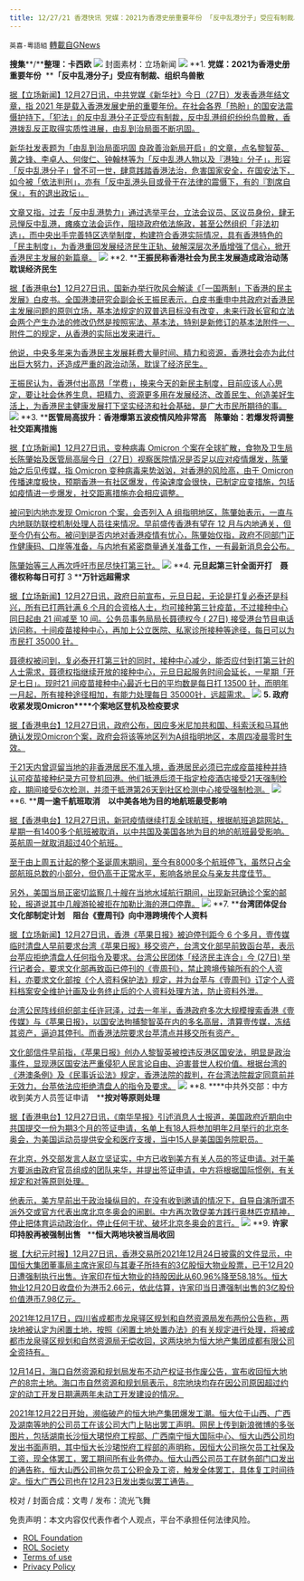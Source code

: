 ```yaml
---
title: 12/27/21 香港快讯 党媒：2021为香港史册重要年份 「反中乱港分子」受应有制裁、组织鸟兽散
---
```

`英喜-粵語組` [轉載自GNews](https://gnews.org/zh-hans/1795536/)

**搜集****/****整理：卡西欧**
![](https://assets.gnews.org/wp-content/uploads/2021/12/1227fenmian.jpg)
封面素材：立场新闻
![](https://assets.gnews.org/wp-content/uploads/2021/12/Screen-Shot-2021-12-27-at-10.23.47-AM.png)
**1. ****党媒：****2021****为香港史册重要年份****  ****「反中乱港分子」受应有制裁、组织鸟兽散**

[据【立场新闻】12月27日讯，中共党媒《新华社》今日（27日）发表香港年结文章，指 2021 年是载入香港发展史册的重要年份。在社会各界「热盼」的国安法震慑护持下，「犯法」的反中乱港分子正受应有制裁，反中乱港组织纷纷鸟兽散，香港拨乱反正取得实质性进展，由乱到治局面不断巩固。](https://www.thestandnews.com/politics/新華社2021為香港史冊重要年份-反中亂港分子受應有制裁組織鳥獸散)

[新华社发表题为「由乱到治局面巩固 良政善治新局开启」的文章，点名黎智英、黄之锋、李卓人、何俊仁、钟翰林等为「反中乱港人物以及『港独』分子」，形容「反中乱港分子」曾不可一世，肆意践踏香港法治，危害国家安全，在国安法下，如今被「依法判刑」，亦有「反中乱港头目或骨干在法律的震慑下，有的『割席自保』，有的退出政坛」。](https://www.thestandnews.com/politics/新華社2021為香港史冊重要年份-反中亂港分子受應有制裁組織鳥獸散)

[文章又指，过去「反中乱港势力」通过选举平台，立法会议员、区议员身份，肆无忌惮反中乱港，瘫痪立法会运作，阻挠政府依法施政，甚至公然组织「非法初选」，而中央出手完善特区选举制度，构建符合香港实际情况，具有香港特色的「民主制度」，为香港重回发展经济民生正轨、破解深层次矛盾增强了信心，掀开香港民主发展的新篇章。](https://www.thestandnews.com/politics/新華社2021為香港史冊重要年份-反中亂港分子受應有制裁組織鳥獸散)
![](https://assets.gnews.org/wp-content/uploads/2021/12/Screen-Shot-2021-12-27-at-10.23.59-AM.png)
**2. ****王振民称香港社会为民主发展造成政治动荡耽误经济民生**

[据【香港电台】12月27日讯，国新办举行吹风会解读《「一国两制」下香港的民主发展》白皮书。全国港澳研究会副会长王振民表示，白皮书重申中共政府对香港民主发展问题的原则立场，基本法规定的双普选目标没有改变，未来行政长官和立法会两个产生办法的修改仍然是按照宪法、基本法，特别是新修订的基本法附件一、附件二的规定，从香港的实际出发来进行。](https://news.rthk.hk/rthk/ch/component/k2/1626131-20211227.htm)

[他说，中央多年来为香港民主发展耗费大量时间、精力和资源，香港社会亦为此付出巨大努力，还造成严重的政治动荡，耽误了经济民生。](https://news.rthk.hk/rthk/ch/component/k2/1626131-20211227.htm)

[王振民认为，香港付出高昂「学费」，换来今天的新民主制度，目前应该人心思定，要让社会休养生息，把精力、资源更多用在发展经济、改善民生、创造美好生活上，为香港民主健康发展打下坚实经济和社会基础，是广大市民所期待的事。](https://news.rthk.hk/rthk/ch/component/k2/1626131-20211227.htm)
![](https://assets.gnews.org/wp-content/uploads/2021/12/Screen-Shot-2021-12-27-at-10.24.11-AM.png)
**3. ****医管局高拔升：香港爆第五波疫情风险非常高　陈肇始：若爆发将调整社交距离措施**

[据【立场新闻】12月27日讯，变种病毒 Omicron 个案在全球扩散，食物及卫生局长陈肇始及医管局高层今日（27日）视察医院情况是否足以应对疫情爆发，陈肇始之后见传媒，指 Omicron 变种病毒来势汹汹，对香港的风险高，由于 Omicron 传播速度极快，预期香港一有社区爆发，传染速度会很快，已制定应变措施，包括如疫情进一步爆发，社交距离措施亦会相应调整。](https://www.thestandnews.com/society/醫管局高拔陞香港爆第五波疫情風險非常高-陳肇始若爆發將調整社交距離措施)

[被问到内地亦发现 Omicron 个案，会否列入 A 组指明地区，陈肇始表示，一直与内地联防联控机制处理人员往来情况。早前盛传香港有望在 12 月与内地通关，但至今仍有公布。被问到是否内地对香港疫情有忧心，陈肇始仅指，政府不同部门正作健康码、口岸等准备，与内地有紧密商量通关准备工作，一有最新消息会公布。](https://www.thestandnews.com/society/醫管局高拔陞香港爆第五波疫情風險非常高-陳肇始若爆發將調整社交距離措施)

[陈肇始等三人再次呼吁市民尽快打第三针。](https://www.thestandnews.com/society/醫管局高拔陞香港爆第五波疫情風險非常高-陳肇始若爆發將調整社交距離措施)
![](https://assets.gnews.org/wp-content/uploads/2021/12/Screen-Shot-2021-12-27-at-10.24.20-AM.png)
**4. ****元旦起第三针全面开打　聂德权称每日可打**** 3 ****万针远超需求**

[据【立场新闻】12月27日讯，政府日前宣布，元旦日起，无论是打复必泰还是科兴，所有已打两针满 6 个月的合资格人士，均可接种第三针疫苗，不过接种中心同日起由 21 间减至 10 间。公务员事务局局长聂德权今 ( 27日) 接受港台节目电话访问称，十间疫苗接种中心，再加上公立医院、私家诊所接种等途径，每日可以为市民打 35000 针。](https://www.thestandnews.com/society/元旦起第三針全面開打-接種中心減至-10-間-聶德權稱每日可打-3-萬針遠超需求)

[聂德权被问到，复必泰开打第三针的同时，接种中心减少，能否应付到打第三针的人士需求，聂德权指继续开放的接种中心，元旦日起服务时间会延长，一星期「开足七日」。现时21 间疫苗接种中心最近七日的平均数是每日打 13500 针，而明年一月起，所有接种途径相加，有能力处理每日 35000针，远超需求。](https://www.thestandnews.com/society/元旦起第三針全面開打-接種中心減至-10-間-聶德權稱每日可打-3-萬針遠超需求)
![](https://assets.gnews.org/wp-content/uploads/2021/12/Screen-Shot-2021-12-27-at-10.24.31-AM.png)
**5. ****政府收紧发现****Omicron****个案地区登机及检疫要求**

[据【香港电台】12月27日讯，政府公布，因应多米尼加共和国、科索沃和马耳他确认发现Omicron个案，政府会将该等地区列为A组指明地区，本周四凌晨零时生效。](https://news.rthk.hk/rthk/ch/component/k2/1626160-20211227.htm?spTabChangeable=0)

[于21天内曾逗留当地的非香港居民不准入境，香港居民必须已完成疫苗接种并持认可疫苗接种纪录方可登机回港。他们抵港后须于指定检疫酒店接受21天强制检疫，期间接受6次检测，并须于抵港第26天到社区检测中心接受强制检测。](https://news.rthk.hk/rthk/ch/component/k2/1626160-20211227.htm?spTabChangeable=0)
![](https://assets.gnews.org/wp-content/uploads/2021/12/Screen-Shot-2021-12-27-at-10.24.41-AM.png)
**6. ****周一逾千航班取消　以中美各地为目的地航班最受影响**

[据【香港电台】12月27日讯，新冠疫情继续打乱全球航班，根据航班追踪网站，星期一有1400多个航班被取消，以中共国及美国各地为目的地的航班最受影响。英航周一就取消超过40个航班。](https://news.rthk.hk/rthk/ch/component/k2/1626153-20211227.htm?spTabChangeable=0)

[至于由上周五计起的整个圣诞周末期间，至今有8000多个航班停飞，虽然只占全部航班总数的小部分，但仍高于正常水平，影响各地民众与亲友共度佳节。](https://news.rthk.hk/rthk/ch/component/k2/1626153-20211227.htm?spTabChangeable=0)

[另外，美国当局正密切监察几十艘在当地水域航行期间，出现新冠确诊个案的邮轮，报道说其中几艘游轮被拒在加勒比海的港口停靠。](https://news.rthk.hk/rthk/ch/component/k2/1626153-20211227.htm?spTabChangeable=0)
![](https://assets.gnews.org/wp-content/uploads/2021/12/Screen-Shot-2021-12-27-at-10.24.51-AM.png)
**7. ****台湾团体促台文化部制定计划　阻台《壹周刊》向中港跨境传个人资料**

[据【立场新闻】12月27日讯，香港《苹果日报》被迫停刊距今 6 个多月，壹传媒临时清盘人早前要求台湾《苹果日报》移交资产，台湾文化部早前致函台苹，表示台苹应拒绝清盘人任何指令及要求。台湾公民团体「经济民主连合」今 (27日) 举行记者会，要求文化部再致函已停刊的《壹周刊》，禁止跨境传输所有的个人资料，亦要求文化部按《个人资料保护法》规定，并为台苹与《壹周刊》订定个人资料档案安全维护计画及业务终止后的个人资料处理方法，防止资料外泄。](https://www.thestandnews.com/台灣/台灣團體促台文化部制訂計劃-阻台壹週刊向中港跨境傳個人資料)

[台湾公民阵线组织部主任许冠泽，过去一年半，香港政府多次大规模搜索香港《壹传媒》与《苹果日报》，以国安法拘捕黎智英在内的多名高层，清算壹传媒，冻结其资产，逼迫其停刊。而香港法院要求台苹清点并移交所有资产。](https://www.thestandnews.com/台灣/台灣團體促台文化部制訂計劃-阻台壹週刊向中港跨境傳個人資料)

[文化部信件早前指，《苹果日报》创办人黎智英被控违反港区国安法，明显是政治事件，显现港区国安法严重侵犯人民言论自由、迫害普世人权价值。根据台湾的《港澳条例》及《民事诉讼法》规定，香港法院的裁判，在台湾法院裁定同意前并无效力，台苹依法应拒绝清盘人的指令及要求。](https://www.thestandnews.com/台灣/台灣團體促台文化部制訂計劃-阻台壹週刊向中港跨境傳個人資料)
![](https://assets.gnews.org/wp-content/uploads/2021/12/Screen-Shot-2021-12-27-at-10.25.00-AM.png)
**8. ****中共外交部：中方收到美方人员签证申请　****按对等原则处理**

[据【香港电台】12月27日讯，《南华早报》引述消息人士报道，美国政府近期向中共国提交一份为期3个月的签证申请，名单上有18人将参加明年2月举行的北京冬奥会，为美国运动员提供安全和医疗支援，当中15人是美国国务院职员。](https://news.rthk.hk/rthk/ch/component/k2/1626151-20211227.htm?spTabChangeable=0)

[在北京，外交部发言人赵立坚证实，中方已收到美方有关人员的签证申请。对于美方要派由政府官员组成的团队来华，并提出签证申请，中方将根据国际惯例，有关规定和对等原则处理。](https://news.rthk.hk/rthk/ch/component/k2/1626151-20211227.htm?spTabChangeable=0)

[他表示，美方早前出于政治操纵目的，在没有收到邀请的情况下，自导自演所谓不派外交或官方代表出席北京冬奥会的闹剧。中方再次敦促美方践行奥林匹克精神，停止把体育运动政治化，停止任何干扰、破坏北京冬奥会的言行。](https://news.rthk.hk/rthk/ch/component/k2/1626151-20211227.htm?spTabChangeable=0)
![](https://assets.gnews.org/wp-content/uploads/2021/12/Screen-Shot-2021-12-27-at-10.25.09-AM.png)
**9. ****许家印持股再被强制出售****   ****恒大两地块被当局收回**

[据【大纪元时报】12月27日讯，香港交易所2021年12月24日披露的文件显示，中国恒大集团董事局主席许家印与其妻子所持有的3亿股恒大物业股票，已于12月20日遭强制执行出售。许家印在恒大物业的持股因此从60.96%降至58.18%。恒大物业12月20日收盘价为港币2.66元，依此估算，许家印当日遭强制出售的3亿股份价值港币7.98亿元。](https://hk.epochtimes.com/news/2021-12-27/16826260)

[2021年12月17日，四川省成都市龙泉驿区规划和自然资源局发布两份公告称，两块地被认定为闲置土地，按照《闲置土地处置办法》的有关规定进行处理，将被成都市龙泉驿区规划和自然资源局无偿收回，这两块地为恒大地产集团成都有限公司全资持有。](https://hk.epochtimes.com/news/2021-12-27/16826260)

[12月14日，海口自然资源和规划局发布不动产权证书作废公告，宣布收回恒大地产的8宗土地。海口市自然资源和规划局表示，8宗地块均存在因公司原因超过约定的动工开发日期满两年未动工开发建设的情况。](https://hk.epochtimes.com/news/2021-12-27/16826260)

[2021年12月22日开始，濒临破产的恒大地产集团爆发工潮。恒大位于山西、广西及湖南等地的公司员工在该公司大门上贴出罢工声明。网民上传到新浪微博的多张图片，包括湖南长沙恒大珺悦府工程部、广西南宁恒大国际中心、恒大山西公司均发出书面声明，其中恒大长沙珺悦府工程部的声明称，因恒大公司拖欠员工社保及工资，现全体罢工，罢工期间所有业务停办。恒大山西公司员工在财务部门口发出的通告称，恒大山西公司拖欠员工公积金及工资，触发全体罢工，具体复工时间待定。恒大广西公司也在12月23日发出类似罢工通告。](https://hk.epochtimes.com/news/2021-12-27/16826260)

校对 / 封面合成：文粤 / 发布：流光飞舞

 

免责声明：本文内容仅代表作者个人观点，平台不承担任何法律风险。

- [ROL Foundation](https://rolfoundation.org/)
- [ROL Society](https://rolsociety.org/)
- [Terms of use](https://gnews.org/terms-of-use-3/)
- [Privacy Policy](https://gnews.org/privacy-policy/)

